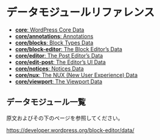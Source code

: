 <!-- 
# Data Module Reference
 -->
# データモジュールリファレンス

 - [**core**: WordPress Core Data](/docs/reference-guides/data/data-core.md)
 - [**core/annotations**: Annotations](/docs/reference-guides/data/data-core-annotations.md)
 - [**core/blocks**: Block Types Data](/docs/reference-guides/data/data-core-blocks.md)
 - [**core/block-editor**: The Block Editor’s Data](/docs/reference-guides/data/data-core-block-editor.md)
 - [**core/editor**: The Post Editor’s Data](/docs/reference-guides/data/data-core-editor.md)
 - [**core/edit-post**: The Editor’s UI Data](/docs/reference-guides/data/data-core-edit-post.md)
 - [**core/notices**: Notices Data](/docs/reference-guides/data/data-core-notices.md)
 - [**core/nux**: The NUX (New User Experience) Data](/docs/reference-guides/data/data-core-nux.md)
 - [**core/viewport**: The Viewport Data](/docs/reference-guides/data/data-core-viewport.md)

 ## データモジュール一覧

原文およびその下のページを参照してください。

https://developer.wordpress.org/block-editor/data/
